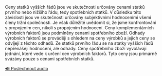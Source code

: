 
Ceny statků vyšších řádů jsou ve skutečnosti určovány cenami statků prvního nebo nižšího řádu, tedy spotřebních statků. V důsledku této závislosti jsou ve skutečnosti určovány subjektivními hodnoceními všemi členy tržní společnosti. Je však důležité uvědomit si, že jsme konfrontováni s propojením cen, nikoli s propojením hodnocení. Ceny komplementárních výrobních faktorů jsou podmíněny cenami spotřebního zboží. Odhady výrobních faktorů se provádějí s ohledem na ceny výrobků a jejich ceny se odvíjejí z těchto odhadů. Ze statků prvního řádu se na statky vyšších řádů nepřenášejí hodnocení, ale odhady. Ceny spotřebního zboží vyvolávají jednání, které vede k určení cen výrobních faktorů. Tyto ceny jsou primárně svázány pouze s cenami spotřebních statků.

[🔊 Poslechnout audio](/data/7-paragraphs/audio/chapter_62/para_006-Ceny-statk-vych-d-jsou-ve-skutenosti-urov.mp3)

